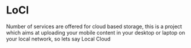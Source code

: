 # LoCl
Number of services are offered for cloud based storage, this is a project which aims at uploading your mobile content in your desktop or laptop on your local network, so lets say Local Cloud

